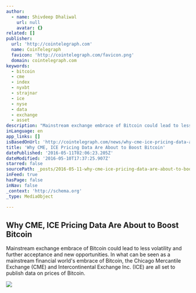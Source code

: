 ```yaml
---
author:
  - name: Shivdeep Dhaliwal
    url: null
    avatar: {}
related: []
publisher:
  url: 'http://cointelegraph.com'
  name: CoinTelegraph
  favicon: 'http://cointelegraph.com/favicon.png'
  domain: cointelegraph.com
keywords:
  - bitcoin
  - cme
  - index
  - nyxbt
  - strajnar
  - ice
  - nyse
  - data
  - exchange
  - asset
description: "Mainstream exchange embrace of Bitcoin could lead to less volatility and further acceptance and new opportunities. In what can be seen as a mainstream financial world's embrace of Bitcoin, the Chicago Mercantile Exchange (CME) and Intercontinental Exchange Inc. (ICE) are all set to publish data on prices of Bitcoin."
inLanguage: en
app_links: []
isBasedOnUrl: 'http://cointelegraph.com/news/why-cme-ice-pricing-data-are-about-to-boost-bitcoin'
title: 'Why CME, ICE Pricing Data Are About to Boost Bitcoin'
datePublished: '2016-05-11T02:06:23.205Z'
dateModified: '2016-05-10T17:37:25.907Z'
starred: false
sourcePath: _posts/2016-05-11-why-cme-ice-pricing-data-are-about-to-boost-bitcoin.md
inFeed: true
hasPage: false
inNav: false
_context: 'http://schema.org'
_type: MediaObject

---
```

<article style=""><h1>Why CME, ICE Pricing Data Are About to Boost Bitcoin</h1><p>Mainstream exchange embrace of Bitcoin could lead to less volatility and further acceptance and new opportunities. In what can be seen as a mainstream financial world's embrace of Bitcoin, the Chicago Mercantile Exchange (CME) and Intercontinental Exchange Inc. (ICE) are all set to publish data on prices of Bitcoin.</p><img src="http://cointelegraph.com/images/725_aHR0cDovL2NvaW50ZWxlZ3JhcGguY29tL3N0b3JhZ2UvdXBsb2Fkcy92aWV3LzkxZGU4N2NjNDBkZjY2N2E4MmI0NGEzZjA5MGMxN2Q1LmpwZw==.jpg" /></article>